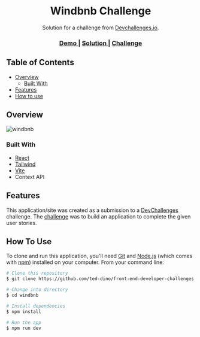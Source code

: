 <h1 align="center">Windbnb Challenge</h1>

<div align="center">
   Solution for a challenge from  <a href="http://devchallenges.io" target="_blank">Devchallenges.io</a>.
</div>

<div align="center">
  <h3>
    <a href="https://w1ndbnb.netlify.app/">
      Demo
    </a>
    <span> | </span>
    <a href="https://github.com/ted-dino/front-end-developer-challenges/tree/main/windbnb">
      Solution
    </a>
    <span> | </span>
    <a href="https://devchallenges.io/challenges/3JFYedSOZqAxYuOCNmYD">
      Challenge
    </a>
  </h3>
</div>

<!-- TABLE OF CONTENTS -->

## Table of Contents

- [Overview](#overview)
  - [Built With](#built-with)
- [Features](#features)
- [How to use](#how-to-use)

## Overview

![windbnb](https://user-images.githubusercontent.com/84649871/174483118-b4a4b7d1-23e3-4280-9bde-1502053116ec.gif)

### Built With

- [React](https://reactjs.org/)
- [Tailwind](https://tailwindcss.com/)
- [Vite](https://vitejs.dev/)
- Context API

## Features

This application/site was created as a submission to a [DevChallenges](https://devchallenges.io/challenges) challenge. The [challenge](https://devchallenges.io/challenges/3JFYedSOZqAxYuOCNmYD) was to build an application to complete the given user stories.

## How To Use


To clone and run this application, you'll need [Git](https://git-scm.com) and [Node.js](https://nodejs.org/en/download/) (which comes with [npm](http://npmjs.com)) installed on your computer. From your command line:

```bash
# Clone this repository
$ git clone https://github.com/ted-dino/front-end-developer-challenges

# Change into directory
$ cd windbnb

# Install dependencies
$ npm install

# Run the app
$ npm run dev
```
